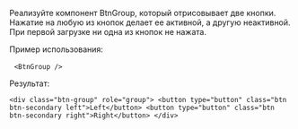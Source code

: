 Реализуйте компонент BtnGroup, который отрисовывает две кнопки. Нажатие на любую из кнопок делает ее активной, а другую неактивной. При первой загрузке ни одна из кнопок не нажата.

Пример использования: <pre> `<BtnGroup />` </pre>

Результат: <pre> `<div class="btn-group" role="group"> <button type="button" class="btn btn-secondary left">Left</button> <button type="button" class="btn btn-secondary right">Right</button> </div>` </pre>
